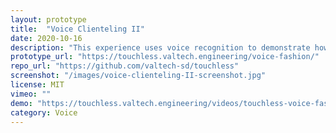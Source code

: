 ```yaml
---
layout: prototype
title:  "Voice Clienteling II"
date: 2020-10-16
description: "This experience uses voice recognition to demonstrate how customers can find the perfect fit while shopping."
prototype_url: "https://touchless.valtech.engineering/voice-fashion/"
repo_url: "https://github.com/valtech-sd/touchless"
screenshot: "/images/voice-clienteling-II-screenshot.jpg"
license: MIT
vimeo: ""
demo: "https://touchless.valtech.engineering/videos/touchless-voice-fashion.mp4"
category: Voice
---
```

